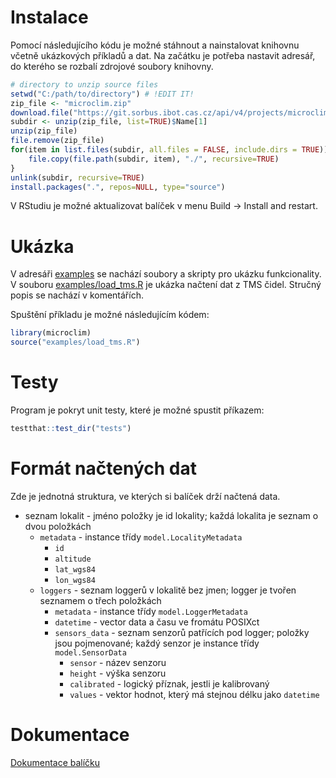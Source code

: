 # Instalace

Pomocí následujícího kódu je možné stáhnout a nainstalovat knihovnu včetně ukázkových příkladů a dat. Na začátku je potřeba nastavit adresář,
do kterého se rozbalí zdrojové soubory knihovny.

```R
# directory to unzip source files
setwd("C:/path/to/directory") # !EDIT IT!
zip_file <- "microclim.zip"
download.file("https://git.sorbus.ibot.cas.cz/api/v4/projects/microclimate_r%2Fmicroclim/repository/archive.zip?ref=HEAD&private_token=2fmZB-Qg-fbiVvzz2-Lh", destfile=zip_file, mode="wb")
subdir <- unzip(zip_file, list=TRUE)$Name[1]
unzip(zip_file)
file.remove(zip_file)
for(item in list.files(subdir, all.files = FALSE, include.dirs = TRUE)){
    file.copy(file.path(subdir, item), "./", recursive=TRUE)
}
unlink(subdir, recursive=TRUE)
install.packages(".", repos=NULL, type="source")
```

V RStudiu je možné aktualizovat balíček v menu Build -> Install and restart.

# Ukázka

V adresáři [examples](https://git.sorbus.ibot.cas.cz/microclimate_r/microclim/-/tree/main/examples)
se nachází soubory a skripty pro ukázku funkcionality.
V souboru [examples/load_tms.R](examples/load_tms.R) je ukázka načtení dat z TMS čidel.
Stručný popis se nachází v komentářích.

Spuštění příkladu je možné následujícím kódem:

```R
library(microclim)
source("examples/load_tms.R")
```

# Testy

Program je pokryt unit testy, které je možné spustit příkazem:

```R
testthat::test_dir("tests")
```

# Formát načtených dat

Zde je jednotná struktura, ve kterých si balíček drží načtená data.

* seznam lokalit - jméno položky je id lokality; každá lokalita je seznam o dvou položkách
    * `metadata` - instance třídy `model.LocalityMetadata`
        * `id`
        * `altitude`
        * `lat_wgs84`
        * `lon_wgs84`
    * `loggers` - seznam loggerů v lokalitě bez jmen; logger je tvořen seznamem o třech položkách
        * `metadata` - instance třídy `model.LoggerMetadata`
        * `datetime` - vector data a času ve fromátu POSIXct
        * `sensors_data` - seznam senzorů patřících pod logger; položky jsou pojmenované; každý senzor je instance třídy `model.SensorData`
            * `sensor` - název senzoru 
            * `height` - výška senzoru 
            * `calibrated` - logický příznak, jestli je kalibrovaný 
            * `values` - vektor hodnot, který má stejnou délku jako `datetime` 

# Dokumentace
[Dokumentace balíčku](Reference_Manual_microclim.md)
